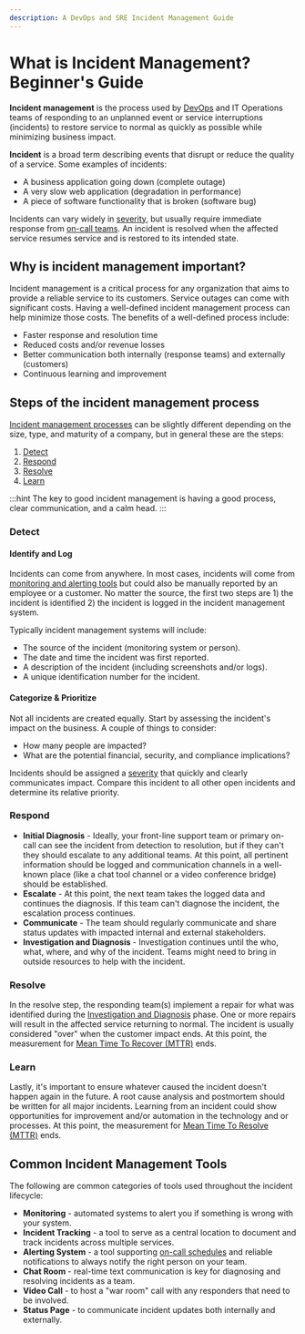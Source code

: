 ```yaml
---
description: A DevOps and SRE Incident Management Guide
---
```


# What is Incident Management? Beginner's Guide

**Incident management** is the process used by [DevOps](devops/what-is-devops.md) and IT Operations teams of responding to an unplanned event or service interruptions (incidents) to restore service to normal as quickly as possible while minimizing business impact.

**Incident** is a broad term describing events that disrupt or reduce the quality of a service. Some examples of incidents:

* A business application going down (complete outage)
* A very slow web application (degradation in performance)&#x20;
* A piece of software functionality that is broken (software bug)

Incidents can vary widely in [severity](incident-management/severity-levels.md), but usually require immediate response from [on-call teams](incident-management/on-call.md). An incident is resolved when the affected service resumes service and is restored to its intended state.

## Why is incident management important?

Incident management is a critical process for any organization that aims to provide a reliable service to its customers. Service outages can come with significant costs. Having a well-defined incident management process can help minimize those costs. The benefits of a well-defined process include:

* Faster response and resolution time
* Reduced costs and/or revenue losses
* Better communication both internally (response teams) and externally (customers)
* Continuous learning and improvement

## Steps of the incident management process

[Incident management processes](https://pagertree.com/learn/devops/what-is-devops/top-25-devops-interview-questions#id-23.-what-is-incident-management) can be slightly different depending on the size, type, and maturity of a company, but in general these are the steps:

1. [Detect](./#detect)
2. [Respond](./#respond)
3. [Resolve](./#resolve)
4. [Learn](./#learn)

:::hint
The key to good incident management is having a good process, clear communication, and a calm head.
:::

### Detect

#### Identify and Log

Incidents can come from anywhere. In most cases, incidents will come from [monitoring and alerting tools](https://pagertree.com/blog/system-monitoring-7-best-apm-tools) but could also be manually reported by an employee or a customer. No matter the source, the first two steps are 1) the incident is identified 2) the incident is logged in the incident management system.

Typically incident management systems will include:

* The source of the incident (monitoring system or person).
* The date and time the incident was first reported.
* A description of the incident (including screenshots and/or logs).
* A unique identification number for the incident.

#### Categorize & Prioritize

Not all incidents are created equally. Start by assessing the incident's impact on the business. A couple of things to consider:

* How many people are impacted?
* What are the potential financial, security, and compliance implications?

Incidents should be assigned a [severity](incident-management/severity-levels.md) that quickly and clearly communicates impact. Compare this incident to all other open incidents and determine its relative priority.

### Respond

* **Initial Diagnosis** - Ideally, your front-line support team or primary on-call can see the incident from detection to resolution, but if they can't they should escalate to any additional teams. At this point, all pertinent information should be logged and communication channels in a well-known place (like a chat tool channel or a video conference bridge) should be established.
* **Escalate** - At this point, the next team takes the logged data and continues the diagnosis. If this team can't diagnose the incident, the escalation process continues.
* **Communicate** - The team should regularly communicate and share status updates with impacted internal and external stakeholders.
* **Investigation and Diagnosis** - Investigation continues until the who, what, where, and why of the incident. Teams might need to bring in outside resources to help with the incident.

### Resolve

In the resolve step, the responding team(s) implement a repair for what was identified during the [Investigation and Diagnosis](https://pagertree.com/learn/devops/what-is-observability) phase. One or more repairs will result in the affected service returning to normal. The incident is usually considered "over"  when the customer impact ends. At this point, the measurement for [Mean Time To Recover (MTTR)](incident-management/how-to-calculate-mttr-and-other-common-incident-recovery-metrics.md#mean-time-to-recovery-mttr) ends.

### Learn

Lastly, it's important to ensure whatever caused the incident doesn't happen again in the future. A root cause analysis and postmortem should be written for all major incidents. Learning from an incident could show opportunities for improvement and/or automation in the technology and or processes. At this point, the measurement for [Mean Time To Resolve (MTTR)](incident-management/how-to-calculate-mttr-and-other-common-incident-recovery-metrics.md#mean-time-to-resolve-mttr) ends.

## Common Incident Management Tools

The following are common categories of tools used throughout the incident lifecycle:

* **Monitoring** - automated systems to alert you if something is wrong with your system.&#x20;
* **Incident Tracking** - a tool to serve as a central location to document and track incidents across multiple services.
* **Alerting System** - a tool supporting [on-call schedules](https://pagertree.com/) and reliable notifications to always notify the right person on your team.
* **Chat Room** - real-time text communication is key for diagnosing and resolving incidents as a team.
* **Video Call** - to host a "war room" call with any responders that need to be involved.
* **Status Page** - to communicate incident updates both internally and externally.

